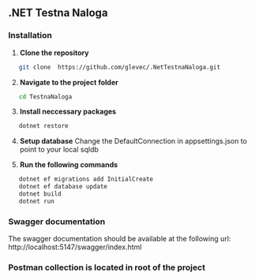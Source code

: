 ## .NET Testna Naloga
### Installation

1. **Clone the repository**
```bash
   git clone  https://github.com/glevec/.NetTestnaNaloga.git
```

2. **Navigate to the project folder**
```bash
   cd TestnaNaloga
```

3. **Install neccessary packages**
```bash
   dotnet restore
```

4. **Setup database**
Change the DefaultConnection in appsettings.json to point to your local sqldb

5. **Run the following commands**
```bash
   dotnet ef migrations add InitialCreate
   dotnet ef database update
   dotnet build
   dotnet run
```

### Swagger documentation
The swagger documentation should be available at the following url:
http://localhost:5147/swagger/index.html

### Postman collection is located in root of the project
